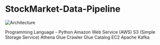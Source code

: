 # StockMarket-Data-Pipeline
![Architecture](https://github.com/Syedhashirayub/StockMarket-Data-Pipeline/assets/100124377/f977d61e-76b0-4c34-9569-8029d4cd949e)

Programming Language - Python
Amazon Web Service (AWS)
S3 (Simple Storage Service)
Athena
Glue Crawler
Glue Catalog
EC2
Apache Kafka
